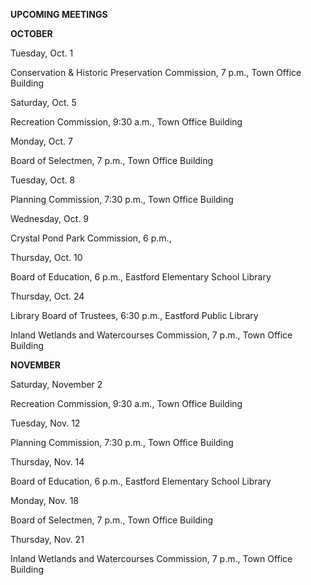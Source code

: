 **UPCOMING MEETINGS**

**OCTOBER**

Tuesday, Oct. 1

Conservation & Historic Preservation Commission, 7 p.m., Town Office
Building

Saturday, Oct. 5

Recreation Commission, 9:30 a.m., Town Office Building

Monday, Oct. 7

Board of Selectmen, 7 p.m., Town Office Building

Tuesday, Oct. 8

Planning Commission, 7:30 p.m., Town Office Building

Wednesday, Oct. 9

Crystal Pond Park Commission, 6 p.m.,

Thursday, Oct. 10

Board of Education, 6 p.m., Eastford Elementary School Library

Thursday, Oct. 24

Library Board of Trustees, 6:30 p.m., Eastford Public Library

Inland Wetlands and Watercourses Commission, 7 p.m., Town Office
Building

**NOVEMBER**

Saturday, November 2

Recreation Commission, 9:30 a.m., Town Office Building

Tuesday, Nov. 12

Planning Commission, 7:30 p.m., Town Office Building

Thursday, Nov. 14

Board of Education, 6 p.m., Eastford Elementary School Library

Monday, Nov. 18

Board of Selectmen, 7 p.m., Town Office Building

Thursday, Nov. 21

Inland Wetlands and Watercourses Commission, 7 p.m., Town Office
Building
